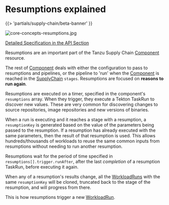 # Resumptions explained

{{> 'partials/supply-chain/beta-banner' }}

![core-concepts-resumptions.jpg](./images/core-concepts-resumptions.jpg)

[Detailed Specification in the API Section](../../reference/api/component.hbs.md)

Resumptions are an important part of the Tanzu Supply Chain [Component] resource.

The rest of [Component] deals with either the configuration to pass to resumptions and pipelines, or the pipeline to 'run' when the [Component] is reached in the [SupplyChain] `stages`.
Resumptions are focused on **reasons to run again**.

Resumptions are executed on a timer, specified in the component's `resumptions` array. 
When they trigger, they execute a Tekton TaskRun to discover new values. These are very common for discovering
changes to source repositories, image repositories and new versions of binaries.

When a run is executing and it reaches a stage with a resumption, a `resumptionKey` is generated based on the value of the parameters being passed to the resumption.
If a resumption has already executed with the same parameters, then the result of that resumption is used.
This allows hundreds/thousands of workloads to reuse the same common inputs from resumptions without needing to run another resumption.

Resumptions wait for the period of time specified in `resumptions[].trigger.runAfter`, after the last _completion_ of a resumption TaskRun, before executing it again.

When any of a resumption's results change, all the [WorkloadRuns] with the same `resumptionKey` will be cloned, truncated back to the stage of the resumption, and will progress from there.

This is how resumptions trigger a new [WorkloadRun].

[SupplyChain]: ./supply-chains.hbs.md
[SupplyChains]: ./supply-chains.hbs.md
[Component]: ./components.hbs.md
[Components]: ./components.hbs.md
[Workload]: ./workloads.hbs.md
[Workloads]: ./workloads.hbs.md
[WorkloadRuns]: ./workload-runs.hbs.md
[WorkloadRun]: ./workload-runs.hbs.md
[Resumptions]: ./resumptions.hbs.md
[Resumption]: ./resumptions.hbs.md

